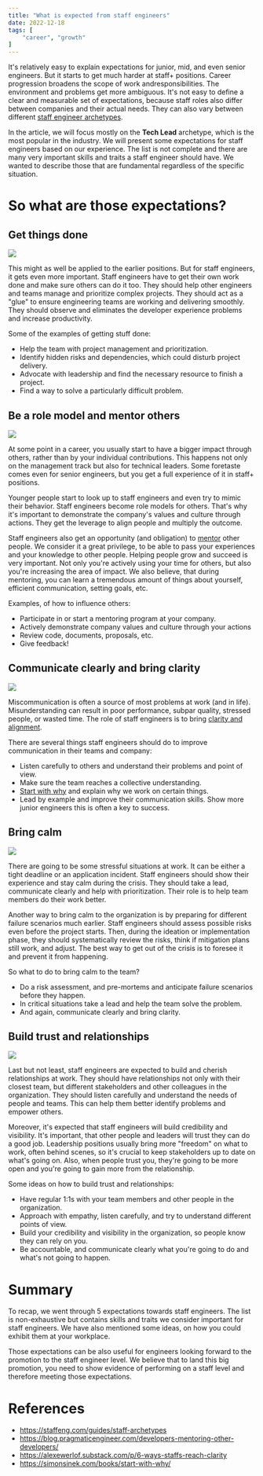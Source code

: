 ```yaml
---
title: "What is expected from staff engineers"
date: 2022-12-18
tags: [
    "career", "growth"
]
---
```


It's relatively easy to explain expectations for junior, mid, and even senior engineers. But it starts to get much harder at staff+ 
positions. Career progression broadens the scope of work andresponsibilities. The environment and problems get more ambiguous. It's not easy
to define a clear and measurable set of expectations, because staff roles also differ between companies and
their actual needs. They can also vary between different [staff engineer archetypes](https://staffeng.com/guides/staff-archetypes).

In the article, we will focus mostly on the **Tech Lead** archetype, which is the most popular in the industry. We will present some 
expectations for staff engineers based on our experience. The list is not complete and there are many very important skills and 
traits a staff engineer should have. We wanted to describe those that are fundamental regardless of the specific situation.

# So what are those expectations?

## Get things done
![](./done.jpg)

This might as well be applied to the earlier positions. But for staff engineers, it gets even more important. Staff engineers have to get 
their own work done and make sure others can do it too. They should help other engineers and teams manage and prioritize complex projects. 
They should act as a "glue" to ensure engineering teams are working and delivering smoothly. They should observe and eliminates the developer
experience problems and increase productivity.

Some of the examples of getting stuff done:
* Help the team with project management and prioritization.
* Identify hidden risks and dependencies, which could disturb project delivery.
* Advocate with leadership and find the necessary resource to finish a project.
* Find a way to solve a particularly difficult problem.

## Be a role model and mentor others
![](./arrows.png)

At some point in a career, you usually start to have a bigger impact through others, rather than by your individual contributions. This 
happens not only on the management track but also for technical leaders. Some foretaste comes even for senior engineers, but you get a full
experience of it in staff+ positions. 

Younger people start to look up to staff engineers and even try to mimic their behavior. Staff engineers become role models for
others. That's why it's important to demonstrate the company's values and culture through actions. They get the leverage to align people and 
multiply the outcome.

Staff engineers also get an opportunity (and obligation) to 
[mentor](https://blog.pragmaticengineer.com/developers-mentoring-other-developers/) other people. We consider it a great privilege, to be 
able to pass your experiences and your knowledge to other people. Helping people grow and succeed is very important. Not only you're 
actively using your time for others, but also you're increasing the area of impact. We also believe, that during mentoring, you can learn 
a tremendous amount of things about yourself, efficient communication, setting goals, etc.

Examples, of how to influence others:
* Participate in or start a mentoring program at your company.
* Actively demonstrate company values and culture through your actions
* Review code, documents, proposals, etc.
* Give feedback!

## Communicate clearly and bring clarity
![](./communication.png)

Miscommunication is often a source of most problems at work (and in life). Misunderstanding can result in poor performance, subpar
quality, stressed people, or wasted time. The role of staff engineers is to bring 
[clarity and alignment](https://alexewerlof.substack.com/p/6-ways-staffs-reach-clarity).

There are several things staff engineers should do to improve communication in their teams and company:
* Listen carefully to others and understand their problems and point of view.
* Make sure the team reaches a collective understanding.
* [Start with why](https://simonsinek.com/books/start-with-why/) and explain why we work on certain things.
* Lead by example and improve their communication skills. Show more junior engineers this is often a key to success.

## Bring calm
![](./calm.jpg)

There are going to be some stressful situations at work. It can be either a tight deadline or an application incident. Staff engineers should
show their experience and stay calm during the crisis. They should take a lead, communicate clearly and help with prioritization. Their role
is to help team members do their work better.

Another way to bring calm to the organization is by preparing for different failure scenarios much earlier. Staff engineers should assess
possible risks even before the project starts. Then, during the ideation or implementation phase, they should systematically review the risks,
think if mitigation plans still work, and adjust. The best way to get out of the crisis is to foresee it and prevent it from happening.

So what to do to bring calm to the team?
* Do a risk assessment, and pre-mortems and anticipate failure scenarios before they happen.
* In critical situations take a lead and help the team solve the problem.
* And again, communicate clearly and bring clarity.

## Build trust and relationships
![](./relationship.png)

Last but not least, staff engineers are expected to build and cherish relationships at work. They should have relationships not only with 
their closest team, but different stakeholders and other colleagues in the organization. They should listen carefully and understand the 
needs of people and teams. This can help them better identify problems and empower others.

Moreover, it's expected that staff engineers will build credibility and visibility. It's important, that other people and leaders will trust
they can do a good job. Leadership positions usually bring more "freedom" on what to work, often behind scenes, so it's crucial to keep
stakeholders up to date on what's going on. Also, when people trust you, they're going to be more open and you're going to gain more from
the relationship.

Some ideas on how to build trust and relationships:
* Have regular 1:1s with your team members and other people in the organization.
* Approach with empathy, listen carefully, and try to understand different points of view.
* Build your credibility and visibility in the organization, so people know they can rely on you.
* Be accountable, and communicate clearly what you're going to do and what's not going to happen.

# Summary
To recap, we went through 5 expectations towards staff engineers. The list is non-exhaustive but contains skills and traits we consider 
important for staff engineers. We have also mentioned some ideas, on how you could exhibit them at your workplace.

Those expectations can be also useful for engineers looking forward to the promotion to the staff engineer level. We believe that to land
this big promotion, you need to show evidence of performing on a staff level and therefore meeting those expectations.

# References

* https://staffeng.com/guides/staff-archetypes
* https://blog.pragmaticengineer.com/developers-mentoring-other-developers/
* https://alexewerlof.substack.com/p/6-ways-staffs-reach-clarity
* https://simonsinek.com/books/start-with-why/